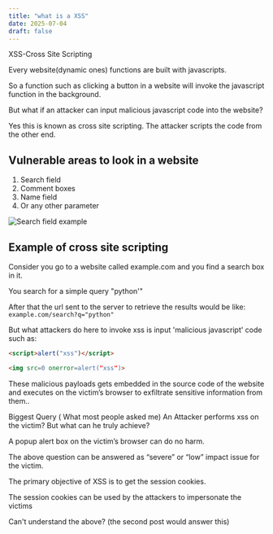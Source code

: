 ```yaml
---
title: "what is a XSS"
date: 2025-07-04
draft: false
---
```


XSS-Cross Site Scripting

Every website(dynamic ones) functions are built with javascripts.

So a function such as clicking a button in a website will invoke the javascript function in the background.

But what if an attacker can input malicious javascript code into the website?

Yes this is known as cross site scripting. The attacker scripts the code from the other end.

## Vulnerable areas to look in a website

1. Search field  
2. Comment boxes  
3. Name field  
4. Or any other parameter  

![Search field example]([https://github.com/slvignesh05/website/blob/main/content/posts/images/xss-i.png?raw=true](https://raw.githubusercontent.com/slvignesh05/website/refs/heads/main/content/posts/images/xss-i.png))

## Example of cross site scripting

Consider you go to a website called example.com and you find a search box in it.

You search for a simple query "python'"

After that the url sent to the server to retrieve the results would be like:  
`example.com/search?q="python"`

But what attackers do here to invoke xss is input 'malicious javascript' code such as:

```html
<script>alert("xss")</script>

<img src=0 onerror=alert("xss")>

```

These malicious payloads gets embedded in the source code of the website and executes on the victim’s browser to exfiltrate sensitive information from them..

Biggest Query ( What most people asked me)
An Attacker performs xss on the victim? But what can he truly achieve?

A popup alert box on the victim’s browser can do no harm.

The above question can be answered as “severe” or “low” impact issue for the victim.

The primary objective of XSS is to get the session cookies.

The session cookies can be used by the attackers to impersonate the victims

Can't understand the above? (the second post would answer this)
